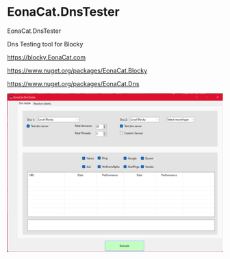 # EonaCat.DnsTester

EonaCat.DnsTester

Dns Testing tool for Blocky

https://blocky.EonaCat.com

https://www.nuget.org/packages/EonaCat.Blocky

https://www.nuget.org/packages/EonaCat.Dns

[![EonaCat DnsTester](https://github.com/EonaCat/EonaCat.DnsTester/blob/main/Screenshots/1.png?raw=true "EonaCat DnsTester")](https://github.com/EonaCat/EonaCat.DnsTester/blob/main/Screenshots/1.png?raw=true "EonaCat DnsTester")